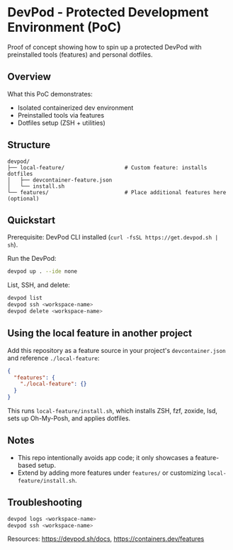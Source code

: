 # DevPod - Protected Development Environment (PoC)

Proof of concept showing how to spin up a protected DevPod with preinstalled tools (features) and personal dotfiles.

## Overview

What this PoC demonstrates:
- Isolated containerized dev environment
- Preinstalled tools via features
- Dotfiles setup (ZSH + utilities)

## Structure

```
devpod/
├── local-feature/                   # Custom feature: installs dotfiles
│   ├── devcontainer-feature.json
│   └── install.sh
└── features/                        # Place additional features here (optional)
```

## Quickstart

Prerequisite: DevPod CLI installed (`curl -fsSL https://get.devpod.sh | sh`).

Run the DevPod:
```bash
devpod up . --ide none
```

List, SSH, and delete:
```bash
devpod list
devpod ssh <workspace-name>
devpod delete <workspace-name>
```

## Using the local feature in another project

Add this repository as a feature source in your project's `devcontainer.json` and reference `./local-feature`:
```json
{
  "features": {
    "./local-feature": {}
  }
}
```

This runs `local-feature/install.sh`, which installs ZSH, fzf, zoxide, lsd, sets up Oh-My-Posh, and applies dotfiles.

## Notes

- This repo intentionally avoids app code; it only showcases a feature-based setup.
- Extend by adding more features under `features/` or customizing `local-feature/install.sh`.

## Troubleshooting

```bash
devpod logs <workspace-name>
devpod ssh <workspace-name>
```

Resources: https://devpod.sh/docs, https://containers.dev/features
